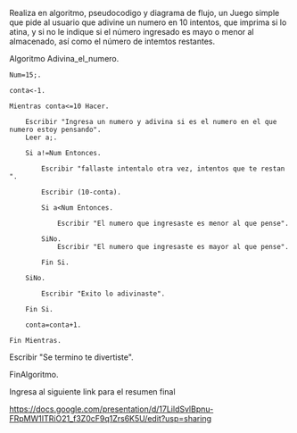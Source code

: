 Realiza en algoritmo, pseudocodigo y diagrama de flujo, un Juego simple que pide al usuario que adivine un numero en 10 intentos, que imprima si lo atina, y si no le indique si el número ingresado es mayo o menor al almacenado, así como el número de intemtos restantes.


Algoritmo Adivina_el_numero.

	Num=15;.
	
	conta<-1.
  
	Mientras conta<=10 Hacer.
		
		Escribir "Ingresa un numero y adivina si es el numero en el que numero estoy pensando".
		Leer a;.
    
		Si a!=Num Entonces.
    
			Escribir "fallaste intentalo otra vez, intentos que te restan ".
      
			Escribir (10-conta).
      
			Si a<Num Entonces.
      
				Escribir "El numero que ingresaste es menor al que pense".
        
			SiNo.
				Escribir "El numero que ingresaste es mayor al que pense".
        
			Fin Si.
      
		SiNo.
    
			Escribir "Exito lo adivinaste".
      
		Fin Si.
		
		conta=conta+1.
    
	Fin Mientras.
	
  Escribir "Se termino te divertiste" .

FinAlgoritmo.








Ingresa al siguiente link para el resumen final

https://docs.google.com/presentation/d/17LildSvlBpnu-FRpMW1ITRiO21_f3Z0cF9q1Zrs6K5U/edit?usp=sharing
